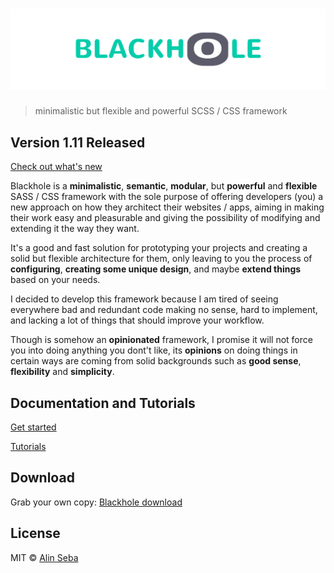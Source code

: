 # ![Blackhole](logo.png)
> minimalistic but flexible and powerful SCSS / CSS framework

## Version 1.11 Released
[Check out what's new](http://blackhole.html5depot.com/release-notes.html)

Blackhole is a **minimalistic**, **semantic**, **modular**, but **powerful** and **flexible** SASS / CSS framework with the sole purpose of offering developers (you) a new approach on how they architect their websites / apps, aiming in making their work easy and pleasurable and giving the possibility of modifying and extending it the way they want.

It's a good and fast solution for prototyping your projects and creating a solid but flexible architecture for them, only leaving to you the process of **configuring**, **creating some unique design**, and maybe **extend things** based on your needs.

I decided to develop this framework because I am tired of seeing everywhere bad and redundant code making no sense, hard to implement, and lacking a lot of things that should improve your workflow.

Though is somehow an **opinionated** framework, I promise it will not force you into doing anything you dont't like, its **opinions** on doing things in certain ways are coming from solid backgrounds such as **good sense**, **flexibility** and **simplicity**.

## Documentation and Tutorials
[Get started](http://www.html5depot.com/blackhole/index.html)

[Tutorials](http://html5depot.com/blackhole/framework/documentation/tutorials.html)



## Download
Grab your own copy: [Blackhole download](http://www.html5depot.com/blackhole/index.html#framework-download)


## License
MIT © [Alin Seba](https://github.com/alinseba)
